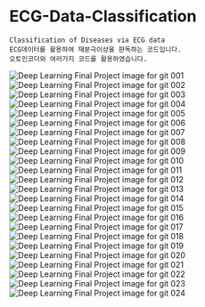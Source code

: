 # ECG-Data-Classification
    Classification of Diseases via ECG data
    ECG데이터를 활용하여 재분극이상을 판독하는 코드입니다.
    오토인코더와 여러가지 코드를 활용하였습니다.

![Deep Learning Final Project image for git 001](https://user-images.githubusercontent.com/50725139/102668638-c9867500-41cf-11eb-85b5-7b984f31b8f5.jpeg)
![Deep Learning Final Project image for git 002](https://user-images.githubusercontent.com/50725139/102668644-cbe8cf00-41cf-11eb-9657-0ad621f13711.jpeg)
![Deep Learning Final Project image for git 003](https://user-images.githubusercontent.com/50725139/102668649-cd19fc00-41cf-11eb-80ff-9ff7fd3576fd.jpeg)
![Deep Learning Final Project image for git 004](https://user-images.githubusercontent.com/50725139/102668652-ce4b2900-41cf-11eb-9d59-a82ba79f65c3.jpeg)
![Deep Learning Final Project image for git 005](https://user-images.githubusercontent.com/50725139/102668655-cee3bf80-41cf-11eb-9a96-9f26f2dec69f.jpeg)
![Deep Learning Final Project image for git 006](https://user-images.githubusercontent.com/50725139/102668657-cf7c5600-41cf-11eb-8f70-43630b83007b.jpeg)
![Deep Learning Final Project image for git 007](https://user-images.githubusercontent.com/50725139/102668659-d014ec80-41cf-11eb-966f-951edd3b7998.jpeg)
![Deep Learning Final Project image for git 008](https://user-images.githubusercontent.com/50725139/102668660-d0ad8300-41cf-11eb-94e1-a7b452cb38cd.jpeg)
![Deep Learning Final Project image for git 009](https://user-images.githubusercontent.com/50725139/102668661-d1461980-41cf-11eb-923e-48f299c42f05.jpeg)
![Deep Learning Final Project image for git 010](https://user-images.githubusercontent.com/50725139/102668662-d1deb000-41cf-11eb-958c-43bb8e4c0ad8.jpeg)
![Deep Learning Final Project image for git 011](https://user-images.githubusercontent.com/50725139/102668663-d1deb000-41cf-11eb-8d30-b06d59d92e41.jpeg)
![Deep Learning Final Project image for git 012](https://user-images.githubusercontent.com/50725139/102668664-d2774680-41cf-11eb-8305-d2b5c6a98360.jpeg)
![Deep Learning Final Project image for git 013](https://user-images.githubusercontent.com/50725139/102668666-d30fdd00-41cf-11eb-8724-39a7e7501aaa.jpeg)
![Deep Learning Final Project image for git 014](https://user-images.githubusercontent.com/50725139/102668667-d3a87380-41cf-11eb-8bb7-afdf5becfa1f.jpeg)
![Deep Learning Final Project image for git 015](https://user-images.githubusercontent.com/50725139/102668669-d3a87380-41cf-11eb-9fa2-4b65cc05b1f8.jpeg)
![Deep Learning Final Project image for git 016](https://user-images.githubusercontent.com/50725139/102668670-d4410a00-41cf-11eb-8c4c-8d997c02430b.jpeg)
![Deep Learning Final Project image for git 017](https://user-images.githubusercontent.com/50725139/102668671-d4d9a080-41cf-11eb-925e-c8e301283d86.jpeg)
![Deep Learning Final Project image for git 018](https://user-images.githubusercontent.com/50725139/102668674-d5723700-41cf-11eb-87a3-94625b17a2cb.jpeg)
![Deep Learning Final Project image for git 019](https://user-images.githubusercontent.com/50725139/102668675-d60acd80-41cf-11eb-85b0-2005c0bc7bdc.jpeg)
![Deep Learning Final Project image for git 020](https://user-images.githubusercontent.com/50725139/102668676-d6a36400-41cf-11eb-925b-ba811392c4d3.jpeg)
![Deep Learning Final Project image for git 021](https://user-images.githubusercontent.com/50725139/102668679-d73bfa80-41cf-11eb-9d8c-179cab8f521a.jpeg)
![Deep Learning Final Project image for git 022](https://user-images.githubusercontent.com/50725139/102668680-d73bfa80-41cf-11eb-8b0f-537ac38b2204.jpeg)
![Deep Learning Final Project image for git 023](https://user-images.githubusercontent.com/50725139/102668682-d7d49100-41cf-11eb-861f-44a0fb57d6c7.jpeg)
![Deep Learning Final Project image for git 024](https://user-images.githubusercontent.com/50725139/102668683-d7d49100-41cf-11eb-968a-bd37e4d60d5a.jpeg)
